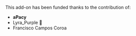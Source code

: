 This add-on has been funded thanks to the contribution of:
* **aPacy**
* Lyra_Purple 💜
* Francisco Campos Coroa
